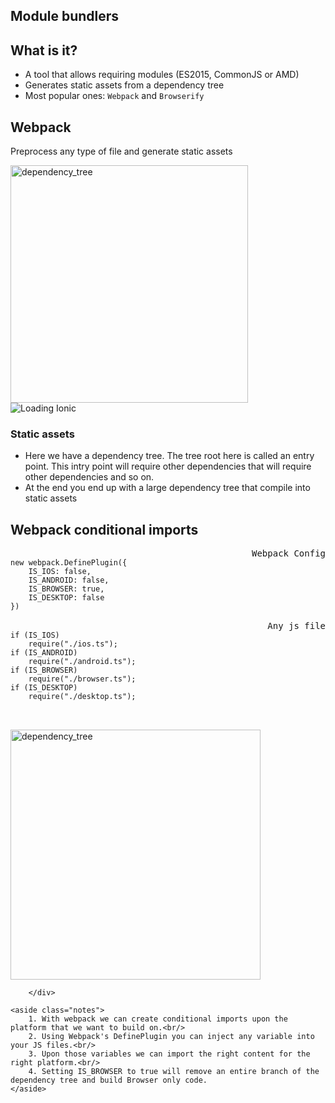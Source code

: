 <section>
    <h1>Module bundlers</h1>
</section>


<section>
    <h2>What is it?</h2>
    <ul>
        <li>A tool that allows requiring modules (ES2015, CommonJS or AMD)</li>
        <li>Generates static assets from a dependency tree</li>        
        <li>Most popular ones: <code class="snippet">Webpack</code> and <code class="snippet">Browserify</code></li>
    </ul>
</section>
<section>
    <h2>Webpack</h2>
    <p class="fragment">Preprocess any type of file and generate static assets</p>
    <div class="grid">
        <div class="unit two-thirds fragment">
            <img data-src="./img/dependency_tree.jpg" height="380" alt="dependency_tree">
        </div>
        <div class="unit one-third fragment"  style="position:relative;">
            <i class="fa fa-chevron-right" style="position: absolute; left: -40px; top:200px;"></i>
            <img data-src="./img/webpack_static_assets.jpg" alt="Loading Ionic">
            <h3>Static assets</h3>
        </div>
    </div>
     <aside class="notes">
        <ul>
            <li>Here we have a dependency tree. The tree root here is called an entry point. This intry point will require other dependencies that will require other dependencies and so on.</li>
            <li>At the end you end up with a large dependency tree that compile into static assets</li>
        </ul>
    </aside>
</section>
<section>
    <h2>Webpack conditional imports</h2>
    <div class="grid">
        <div class="unit half fragment">
        <pre style="margin:0; box-shadow: none; position:relative;">
            <code class="hljs">
new webpack.DefinePlugin({
    IS_IOS: false,
    IS_ANDROID: false,
    IS_BROWSER: true,
    IS_DESKTOP: false
})
            </code>
            <span style="position:absolute; right:0; top:0;">Webpack Config</span>
        </pre>
        <pre style="margin:0; box-shadow: none; position:relative; margin-top: -30px;">
            <code class="hljs">
if (IS_IOS)
    require("./ios.ts");
if (IS_ANDROID)
    require("./android.ts");
if (IS_BROWSER)
    require("./browser.ts");
if (IS_DESKTOP)
    require("./desktop.ts");
            </code>
            <span style="position:absolute; right:0; top:0;">Any js file</span>
        </pre>
        </div>
        <div class="unit half fragment">
        <img data-src="./img/dependency_tree_browser.jpg" height="400" alt="dependency_tree">
        </div>

        </div>

    <aside class="notes">
        1. With webpack we can create conditional imports upon the platform that we want to build on.<br/>
        2. Using Webpack's DefinePlugin you can inject any variable into your JS files.<br/>
        3. Upon those variables we can import the right content for the right platform.<br/>
        4. Setting IS_BROWSER to true will remove an entire branch of the dependency tree and build Browser only code.
    </aside>
</section>